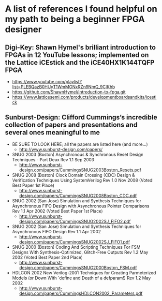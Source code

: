 # A list of references I found helpful on my path to being a beginner FPGA designer

## Digi-Key: Shawn Hymel's brilliant introduction to FPGAs in 12 YouTube lessons; implemented on the Lattice iCEstick and the iCE40HX1K144TQFP FPGA
* https://www.youtube.com/playlist?list=PLEBQazB0HUyT1WmMONxRZn9NmQ_9CIKhb
* https://github.com/ShawnHymel/introduction-to-fpga.git
* https://www.latticesemi.com/products/developmentboardsandkits/icestick

## Sunburst-Design: Clifford Cummings’s incredible collection of papers and presentations and several ones meaningful to me
* BE SURE TO LOOK HERE; all the papers are listed here (and more...)
   * http://www.sunburst-design.com/papers/
* SNUG 2003 (Boston) Asynchronous & Synchronous Reset Design Techniques - Part Deux Rev 1.1 Sep 2003
  * http://www.sunburst-design.com/papers/CummingsSNUG2003Boston_Resets.pdf
* SNUG 2008 (Boston) Clock Domain Crossing (CDC) Design & Verification Techniques Using SystemVerilog Rev 1.0 Nov 2008 (Voted Best Paper 1st Place)
  * http://www.sunburst-design.com/papers/CummingsSNUG2008Boston_CDC.pdf
* SNUG 2002 (San Jose) Simulation and Synthesis Techniques for Asynchronous FIFO Design with Asynchronous Pointer Comparisons Rev 1.1 Apr 2002 (Voted Best Paper 1st Place)
  * http://www.sunburst-design.com/papers/CummingsSNUG2002SJ_FIFO2.pdf
* SNUG 2002 (San Jose) Simulation and Synthesis Techniques for Asynchronous FIFO Design Rev 1.1 Apr 2002
  * http://www.sunburst-design.com/papers/CummingsSNUG2002SJ_FIFO1.pdf
* SNUG 2000 (Boston) Coding And Scripting Techniques For FSM Designs With Synthesis-Optimized, Glitch-Free Outputs Rev 1.2 May 2002 (Voted Best Paper 2nd Place)
  * http://www.sunburst-design.com/papers/CummingsSNUG2000Boston_FSM.pdf
* HDLCON 2002 New Verilog-2001 Techniques for Creating Parmeterized Models (or Down With `define and Death of a defparam!) Rev 1.2 May 2002
  * http://www.sunburst-design.com/papers/CummingsHDLCON2002_Parameters.pdf
 
